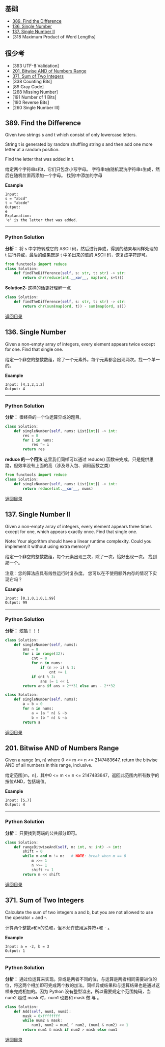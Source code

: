 <span id = "00"></span>
## 基础
 - [389. Find the Difference](#389-find-the-difference)
 - [136. Single Number](#136-single-number)
 - [137. Single Number II](#137-single-number-ii)
 - [318	Maximum Product of Word Lengths]
## 很少考			
 - [393	UTF-8 Validation]
 - [201. Bitwise AND of Numbers Range](#201-bitwise-and-of-numbers-range)
 - [371. Sum of Two Integers](#371-sum-of-two-integers)
 - [338	Counting Bits]
 - [89	Gray Code]
 - [268	Missing Number]
 - [191	Number of 1 Bits]
 - [190	Reverse Bits]
 - [260	Single Number III]


## 389. Find the Difference

Given two strings s and t which consist of only lowercase letters.

String t is generated by random shuffling string s and then add one more letter at a random position.

Find the letter that was added in t.

给定两个字符串s和t，它们只包含小写字母。 字符串t由随机混洗字符串s生成，然后在随机位置再添加一个字母。 找到t中添加的字母

**Example**

```
Input:
s = "abcd"
t = "abcde"
Output:
e
Explanation:
'e' is the letter that was added.
```

---

### Python Solution
**分析：** 将 s 中字符转成它的 ASCII 码，然后进行异或，得到的结果与同样处理的 t 进行异或，最后的结果既是 t 中多出来的值的 ASCII 码，恢复成字符即可。

```python
from functools import reduce
class Solution:
    def findTheDifference(self, s: str, t: str) -> str:
        return chr(reduce(int.__xor__, map(ord, s+t)))
```

**Solution2:** 这样的话更好理解一点

```python
class Solution:
    def findTheDifference(self, s: str, t: str) -> str:
        return chr(sum(map(ord, t)) - sum(map(ord, s)))
```

[返回目录](#00)


## 136. Single Number

Given a non-empty array of integers, every element appears twice except for one. Find that single one.

给定一个非空的整数数组，除了一个元素外，每个元素都会出现两次。找一个单一的。

**Example**

```
Input: [4,1,2,1,2]
Output: 4
```

---

### Python Solution
**分析：** 很经典的一个位运算异或的题目。

```python
class Solution:
    def singleNumber(self, nums: List[int]) -> int:
        res = 0
        for i in nums:
            res ^= i
        return res
```

**reduce 的一个用法** 这里我们同样可以通过 reduce() 函数来完成，只是提供思路，但效率没有上面的高（涉及导入包、调用函数之类）

```python
from functools import reduce
class Solution:
    def singleNumber(self, nums: List[int]) -> int:
        return reduce(int.__xor__, nums)
```

[返回目录](#00)

## 137. Single Number II

Given a non-empty array of integers, every element appears three times except for one, which appears exactly once. Find that single one.

Note: Your algorithm should have a linear runtime complexity. Could you implement it without using extra memory?

给定一个非空的整数数组，每个元素出现三次，除了一次，恰好出现一次。 找到那一个。

注意：您的算法应具有线性运行时复杂度。 您可以在不使用额外内存的情况下实现它吗？

**Example**

```
Input: [0,1,0,1,0,1,99]
Output: 99
```

---

### Python Solution
**分析：** 炫酷！！！

```python
class Solution:
    def singleNumber(self, nums):
        ans = 0
        for i in range(32):
            cnt = 0
            for n in nums:
                if (n >> i) & 1:
                    cnt += 1
            if cnt % 3:
                ans |= 1 << i
        return ans if ans < 2**31 else ans - 2**32
```

```python
class Solution:
    def singleNumber(self, nums):
        a = b = 0
        for n in nums:
            a = (a ^ n) & ~b
            b = (b ^ n) & ~a
        return a
```

[返回目录](#00)

## 201. Bitwise AND of Numbers Range

Given a range [m, n] where 0 <= m <= n <= 2147483647, return the bitwise AND of all numbers in this range, inclusive.

给定范围[m，n]，其中0 <= m <= n <= 2147483647，返回此范围内所有数字的按位AND，包括端值。

**Example**

```
Input: [5,7]
Output: 4
```

---

### Python Solution
**分析：** 只要找到两端的公共部分即可。

```python
class Solution:
    def rangeBitwiseAnd(self, m: int, n: int) -> int:
        shift = 0
        while m and m != n:   # NOTE: break when m == 0
            m >>= 1
            n >>= 1
            shift += 1
        return m << shift
```

[返回目录](#00)

## 371. Sum of Two Integers

Calculate the sum of two integers a and b, but you are not allowed to use the operator + and -.

计算两个整数a和b的总和，但不允许使用运算符+和 - 。

**Example**

```
Input: a = -2, b = 3
Output: 1
```

---

### Python Solution
**分析：** 通过位运算来实现。异或是两者不同的位，与运算是两者相同需要进位的位，将这两个相加即可完成两个数的加法。同样异或结果和与运算结果也是通过这样来完成相加的。因为 Python 没有整型溢出，所以需要规定个范围掩码，当 num2 超过 mask 时，num1 也要和 mask 做 与 。

```python
class Solution:
    def Add(self, num1, num2):
        mask = 0xffffffff
        while num2 & mask:
            num1, num2 = num1 ^ num2, (num1 & num2) << 1
        return num1 & mask if num2 > mask else num1
```

[返回目录](#00)
